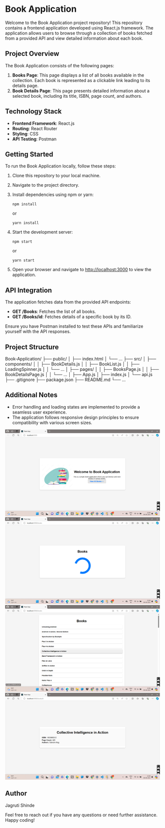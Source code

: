 
# Book Application

Welcome to the Book Application project repository! This repository contains a frontend application developed using React.js framework. The application allows users to browse through a collection of books fetched from a provided API and view detailed information about each book.

## Project Overview

The Book Application consists of the following pages:

1. **Books Page**: This page displays a list of all books available in the collection. Each book is represented as a clickable link leading to its details page.
2. **Book Details Page**: This page presents detailed information about a selected book, including its title, ISBN, page count, and authors.

## Technology Stack

- **Frontend Framework**: React.js
- **Routing**: React Router
- **Styling**: CSS
- **API Testing**: Postman

## Getting Started

To run the Book Application locally, follow these steps:

1. Clone this repository to your local machine.
2. Navigate to the project directory.
3. Install dependencies using npm or yarn:

   ```
   npm install
   ```

   or

   ```
   yarn install
   ```

4. Start the development server:

   ```
   npm start
   ```

   or

   ```
   yarn start
   ```

5. Open your browser and navigate to [http://localhost:3000](http://localhost:3000) to view the application.

## API Integration

The application fetches data from the provided API endpoints:

- **GET /Books**: Fetches the list of all books.
- **GET /Books/id**: Fetches details of a specific book by its ID.

Ensure you have Postman installed to test these APIs and familiarize yourself with the API responses.

## Project Structure

Book-Application/
├── public/
│   ├── index.html
│   └── ...
├── src/
│   ├── components/
│   │   ├── BookDetails.js
│   │   ├── BookList.js
│   │   ├── LoadingSpinner.js
│   │   └── ...
│   ├── pages/
│   │   ├── BooksPage.js
│   │   ├── BookDetailsPage.js
│   │   └── ...
│   ├── App.js
│   ├── index.js
│   └── api.js
├── .gitignore
├── package.json
├── README.md
└── ...


## Additional Notes

- Error handling and loading states are implemented to provide a seamless user experience.
- The application follows responsive design principles to ensure compatibility with various screen sizes.

![Book Application Screenshot](https://github.com/jagrutishinde03/Book-Application/blob/main/public/1.png)
![Book Application Screenshot](https://github.com/jagrutishinde03/Book-Application/blob/main/public/2.png)
![Book Application Screenshot](https://github.com/jagrutishinde03/Book-Application/blob/main/public/3.png)
![Book Application Screenshot](https://github.com/jagrutishinde03/Book-Application/blob/main/public/4.png)

## Author

Jagruti Shinde



Feel free to reach out if you have any questions or need further assistance. Happy coding!

